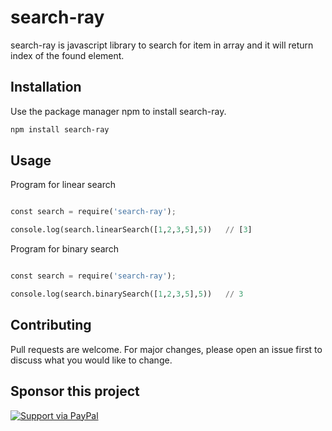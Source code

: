 # search-ray

search-ray is javascript library to search for item in array and it will return index of the found element.

## Installation

Use the package manager npm to install search-ray.

```bash
npm install search-ray
```

## Usage

Program for linear search

```python

const search = require('search-ray');

console.log(search.linearSearch([1,2,3,5],5))   // [3]

```


Program for binary search

```python

const search = require('search-ray');

console.log(search.binarySearch([1,2,3,5],5))   // 3

```

## Contributing
Pull requests are welcome. For major changes, please open an issue first to discuss what you would like to change.

## Sponsor this project
[![Support via PayPal](https://cdn.rawgit.com/twolfson/paypal-github-button/1.0.0/dist/button.svg)](https://www.paypal.me/pduser/)
